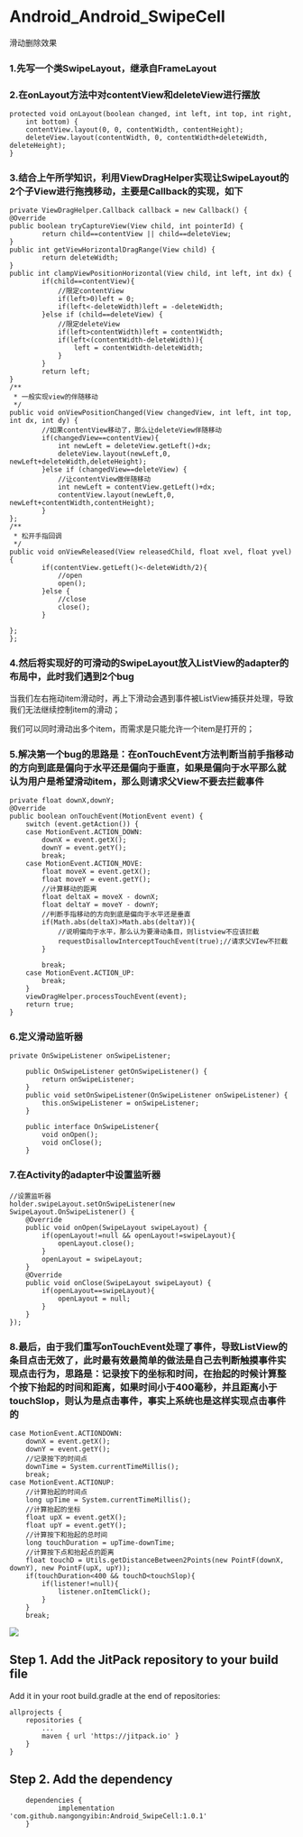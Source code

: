 # Android_Android_SwipeCell

滑动删除效果
 
### 1.先写一个类SwipeLayout，继承自FrameLayout  ###

### 2.在onLayout方法中对contentView和deleteView进行摆放  ###

    protected void onLayout(boolean changed, int left, int top, int right,
        int bottom) {
	    contentView.layout(0, 0, contentWidth, contentHeight);
	    deleteView.layout(contentWidth, 0, contentWidth+deleteWidth, deleteHeight);
	}

### 3.结合上午所学知识，利用ViewDragHelper实现让SwipeLayout的2个子View进行拖拽移动，主要是Callback的实现，如下  ###

    private ViewDragHelper.Callback callback = new Callback() {
	@Override
	public boolean tryCaptureView(View child, int pointerId) {
	        return child==contentView || child==deleteView;
	}
	public int getViewHorizontalDragRange(View child) {
	        return deleteWidth;
	}
	public int clampViewPositionHorizontal(View child, int left, int dx) {
	        if(child==contentView){
	            //限定contentView
	            if(left>0)left = 0;
	            if(left<-deleteWidth)left = -deleteWidth;
	        }else if (child==deleteView) {
	            //限定deleteView
	            if(left>contentWidth)left = contentWidth;
	            if(left<(contentWidth-deleteWidth)){
	                left = contentWidth-deleteWidth;
	            }
	        }
	        return left;
	}
	/**
	 * 一般实现view的伴随移动
	 */
	public void onViewPositionChanged(View changedView, int left, int top, int dx, int dy) {
	        //如果contentView移动了，那么让deleteView伴随移动
	        if(changedView==contentView){
	            int newLeft = deleteView.getLeft()+dx;
	            deleteView.layout(newLeft,0, newLeft+deleteWidth,deleteHeight);
	        }else if (changedView==deleteView) {
	            //让contentView做伴随移动
	            int newLeft = contentView.getLeft()+dx;
	            contentView.layout(newLeft,0, newLeft+contentWidth,contentHeight);
	        }
	};
	/**
	 * 松开手指回调
	 */
	public void onViewReleased(View releasedChild, float xvel, float yvel) {
	        if(contentView.getLeft()<-deleteWidth/2){
	            //open
	            open();
	        }else {
	            //close
	            close();
	        }
	
	};
	};

### 4.然后将实现好的可滑动的SwipeLayout放入ListView的adapter的布局中，此时我们遇到2个bug  ###

当我们左右拖动item滑动时，再上下滑动会遇到事件被ListView捕获并处理，导致我们无法继续控制item的滑动；
 
我们可以同时滑动出多个item，而需求是只能允许一个item是打开的；
 
### 5.解决第一个bug的思路是：在onTouchEvent方法判断当前手指移动的方向到底是偏向于水平还是偏向于垂直，如果是偏向于水平那么就认为用户是希望滑动item，那么则请求父View不要去拦截事件  ###

    private float downX,downY;
	@Override
	public boolean onTouchEvent(MotionEvent event) {
	    switch (event.getAction()) {
	    case MotionEvent.ACTION_DOWN:
	        downX = event.getX();
	        downY = event.getY();
	        break;
	    case MotionEvent.ACTION_MOVE:
	        float moveX = event.getX();
	        float moveY = event.getY();
	        //计算移动的距离
	        float deltaX = moveX - downX;
	        float deltaY = moveY - downY;
	        //判断手指移动的方向到底是偏向于水平还是垂直
	        if(Math.abs(deltaX)>Math.abs(deltaY)){
	            //说明偏向于水平，那么认为要滑动条目，则listview不应该拦截
	            requestDisallowInterceptTouchEvent(true);//请求父VIew不拦截
	        }
	
	        break;
	    case MotionEvent.ACTION_UP:
	        break;
	    }
	    viewDragHelper.processTouchEvent(event);
	    return true;
	}

### 6.定义滑动监听器  ###

    private OnSwipeListener onSwipeListener;

	    public OnSwipeListener getOnSwipeListener() {
	        return onSwipeListener;
	    }
	    public void setOnSwipeListener(OnSwipeListener onSwipeListener) {
	        this.onSwipeListener = onSwipeListener;
	    }
	
	    public interface OnSwipeListener{
	        void onOpen();
	        void onClose();
	    }

### 7.在Activity的adapter中设置监听器  ###

    //设置监听器
	holder.swipeLayout.setOnSwipeListener(new SwipeLayout.OnSwipeListener() {
	    @Override
	    public void onOpen(SwipeLayout swipeLayout) {
	        if(openLayout!=null && openLayout!=swipeLayout){
	            openLayout.close();
	        }
	        openLayout = swipeLayout;
	    }
	    @Override
	    public void onClose(SwipeLayout swipeLayout) {
	        if(openLayout==swipeLayout){
	            openLayout = null;
	        }
	    }
	});

### 8.最后，由于我们重写onTouchEvent处理了事件，导致ListView的条目点击无效了，此时最有效最简单的做法是自己去判断触摸事件实现点击行为，思路是：记录按下的坐标和时间，在抬起的时候计算整个按下抬起的时间和距离，如果时间小于400毫秒，并且距离小于touchSlop，则认为是点击事件，事实上系统也是这样实现点击事件的  ###

    case MotionEvent.ACTIONDOWN:
	    downX = event.getX();
	    downY = event.getY();
	    //记录按下的时间点
	    downTime = System.currentTimeMillis();
	    break;
	case MotionEvent.ACTIONUP:
	    //计算抬起的时间点
	    long upTime = System.currentTimeMillis();
	    //计算抬起的坐标
	    float upX = event.getX();
	    float upY = event.getY();
	    //计算按下和抬起的总时间
	    long touchDuration = upTime-downTime;
	    //计算按下点和抬起点的距离
	    float touchD = Utils.getDistanceBetween2Points(new PointF(downX, downY), new PointF(upX, upY));
	    if(touchDuration<400 && touchD<touchSlop){
	        if(listener!=null){
	            listener.onItemClick();
	        }
	    }
	    break;

![](https://github.com/nangongyibin/Android_SwipeCell/blob/master/example.gif?raw=true)

## Step 1. Add the JitPack repository to your build file ##


Add it in your root build.gradle at the end of repositories:

    allprojects {
		repositories {
			...
			maven { url 'https://jitpack.io' }
		}
	}

## Step 2. Add the dependency ##

    	dependencies {
		        implementation 'com.github.nangongyibin:Android_SwipeCell:1.0.1'
		}